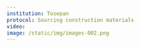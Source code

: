 ```yaml
---
institution: Tosepan
protocol: Sourcing construction materials
video: 
image: /static/img/images-002.png
---
```

